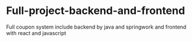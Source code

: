 # Full-project-backend-and-frontend
Full coupon system include backend by java and springwork and frontend with react and javascript
